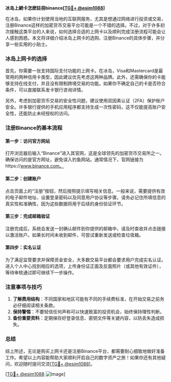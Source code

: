 **冰岛上網卡怎麽註冊binance[[TG💪+ @esim1088](https://t.me/s/esim1088)]**

在冰岛，如果你计划使用当地的互联网服务，尤其是想通过网络进行投资或交易，注册Binance这样的加密货币交易平台可能是一个不错的选择。不过，对于许多初次接触这类平台的人来说，如何选择合适的上网卡以及顺利完成注册流程可能会让人感到困惑。本文将详细介绍冰岛上网卡的选购、注册Binance的具体步骤，并分享一些实用的小贴士。

### 冰岛上网卡的选择

首先，你需要一张支持国际支付功能的上网卡。在冰岛，Visa和Mastercard是最常用的两种信用卡类型，因此建议优先考虑这两种品牌。此外，还需确保你的卡能够支持在线支付，并且没有限制跨境交易的功能。如果你不确定自己的卡是否符合条件，可以直接联系发卡银行咨询详情。

另外，考虑到加密货币交易的安全性问题，建议使用双因素认证（2FA）保护账户安全。许多银行提供的手机应用程序都支持生成一次性密码，这不仅能提高账户安全性，还能防止未经授权的访问。

### 注册Binance的基本流程

#### 第一步：访问官方网站

打开浏览器后输入“Binance”进入其官网，这是全球领先的加密货币交易所之一。确保访问的是官方网址，避免误入钓鱼网站。通常情况下，官网链接为https://www.binance.com。

#### 第二步：创建账户

点击页面上的“注册”按钮，然后按照提示填写相关信息。一般来说，需要提供有效的电子邮件地址、设置登录密码以及同意用户协议等步骤。请务必记住所填信息的真实性和准确性，因为这些数据将用于后续的身份验证环节。

#### 第三步：完成邮箱验证

注册完成后，系统会发送一封确认邮件到你提供的邮箱中，请及时查收并点击链接以激活账户。如果长时间未收到邮件，可尝试重新发送或检查垃圾箱。

#### 第四步：实名认证

为了满足监管要求并保障资金安全，大多数交易平台都会要求用户完成实名认证。进入个人中心找到相应的选项，上传身份证正面及反面照片（或其他有效证件），等待审核通过即可继续下一步操作。

### 注意事项与技巧

1. **了解费用结构**：不同国家和地区可能有不同的手续费标准，在开始交易之前务必仔细阅读相关条款。
2. **保持警惕**：不要轻信任何声称可以快速致富的投资机会，始终保持理性判断。
3. **备份重要资料**：定期保存好登录信息、密钥文件等关键内容，以防丢失造成损失。

### 总结

综上所述，无论是购买上网卡还是注册Binance平台，都需要耐心细致地做好准备工作。希望以上内容能帮助大家顺利开启自己的数字资产之旅！如果你还有其他疑问，欢迎随时提问交流[[TG💪+ @esim1088](https://t.me/s/esim1088)]。

[[TG💪+ @esim1088](https://t.me/s/esim1088) ![Image](https://i.postimg.cc/4NQfJmqS/Snipaste-2025-05-13-00-14-12.png)]